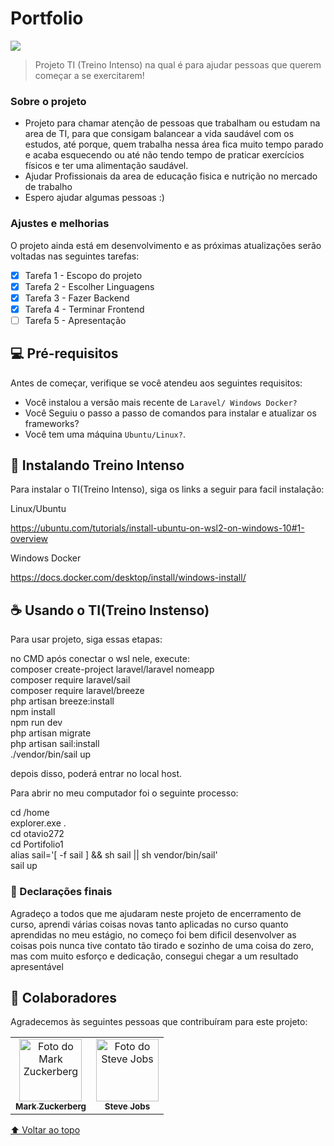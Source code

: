 # Portfolio



<img src="https://miro.medium.com/max/700/1*mQftYbY07wgHw9l-XxvqAw.jpeg">

> Projeto TI (Treino Intenso) na qual é para ajudar pessoas que querem começar a se exercitarem!

### Sobre o projeto

- Projeto para chamar atenção de pessoas que trabalham ou estudam na area de TI, para que consigam balancear a vida saudável com os estudos, até porque, quem trabalha nessa área fica muito tempo parado e acaba esquecendo ou até não tendo tempo de praticar exercícios físicos e ter uma alimentação saudável.
- Ajudar Profissionais da area de educação fisica e nutrição no mercado de trabalho
- Espero ajudar algumas pessoas :)

### Ajustes e melhorias

O projeto ainda está em desenvolvimento e as próximas atualizações serão voltadas nas seguintes tarefas:

- [x] Tarefa 1 - Escopo do projeto
- [x] Tarefa 2 - Escolher Linguagens
- [x] Tarefa 3 - Fazer Backend
- [x] Tarefa 4 - Terminar Frontend
- [ ] Tarefa 5 - Apresentação

## 💻 Pré-requisitos

Antes de começar, verifique se você atendeu aos seguintes requisitos:
<!---Estes são apenas requisitos de exemplo. Adicionar, duplicar ou remover conforme necessário--->
* Você instalou a versão mais recente de `Laravel/ Windows Docker?`
* Você Seguiu o passo a passo  de comandos para instalar e atualizar os frameworks?
* Você tem uma máquina `Ubuntu/Linux?`. 

## 🚀 Instalando Treino Intenso

Para instalar o TI(Treino Intenso), siga os links a seguir para facil instalação:

Linux/Ubuntu

https://ubuntu.com/tutorials/install-ubuntu-on-wsl2-on-windows-10#1-overview

Windows Docker

https://docs.docker.com/desktop/install/windows-install/

## ☕ Usando o TI(Treino Instenso)

Para usar projeto, siga essas etapas:

no CMD após conectar o wsl nele, execute:
<br>
composer create-project laravel/laravel nomeapp
<br>
composer require laravel/sail
<br>
composer require laravel/breeze
<br>
php artisan breeze:install
<br>
npm install
<br>
npm run dev
<br>
php artisan migrate
<br>
php artisan sail:install
<br>
./vendor/bin/sail up
<br>

depois disso, poderá entrar no local host.

Para abrir no meu computador foi o seguinte processo:

cd /home
<br>
explorer.exe .
<br>
cd otavio272
<br>
cd Portifolio1
<br>
alias sail='[ -f sail ] && sh sail || sh vendor/bin/sail'
<br>
sail up
<br>

### 🤝 Declarações finais

Agradeço a todos que me ajudaram neste projeto de encerramento de curso, aprendi várias coisas novas tanto aplicadas no curso quanto aprendidas no meu estágio, no começo foi bem dificil desenvolver as coisas pois nunca tive contato tão tirado e sozinho de uma coisa do zero, mas com muito esforço e dedicação, consegui chegar a um resultado apresentável 

## 🤝 Colaboradores

Agradecemos às seguintes pessoas que contribuíram para este projeto:

<table>
  <tr>
    <td align="center">
      <a href="#">
        <img src="https://s2.glbimg.com/FUcw2usZfSTL6yCCGj3L3v3SpJ8=/smart/e.glbimg.com/og/ed/f/original/2019/04/25/zuckerberg_podcast.jpg" width="100px;" alt="Foto do Mark Zuckerberg"/><br>
        <sub>
          <b>Mark Zuckerberg</b>
        </sub>
      </a>
    </td>
    <td align="center">
      <a href="#">
        <img src="https://miro.medium.com/max/360/0*1SkS3mSorArvY9kS.jpg" width="100px;" alt="Foto do Steve Jobs"/><br>
        <sub>
          <b>Steve Jobs</b>
        </sub>
      </a>
    </td>
  </tr>
</table>

[⬆ Voltar ao topo](#nome-do-projeto)<br>
